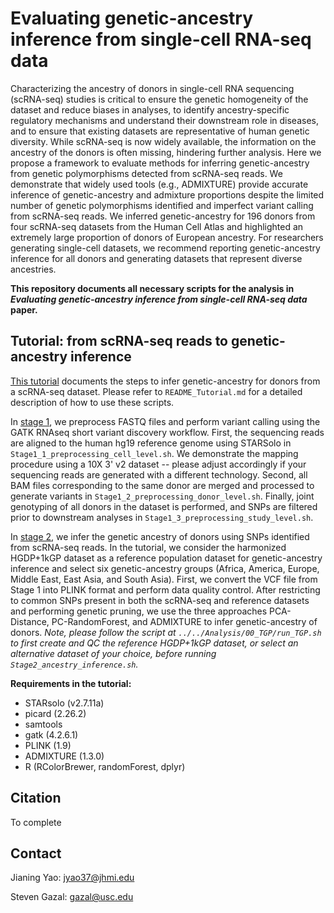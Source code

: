 # Evaluating genetic-ancestry inference from single-cell RNA-seq data

Characterizing the ancestry of donors in single-cell RNA sequencing (scRNA-seq) studies is critical to ensure the genetic homogeneity of the dataset and reduce biases in analyses, to identify ancestry-specific regulatory mechanisms and understand their downstream role in diseases, and to ensure that existing datasets are representative of human genetic diversity. While scRNA-seq is now widely available, the information on the ancestry of the donors is often missing, hindering further analysis. Here we propose a framework to evaluate methods for inferring genetic-ancestry from genetic polymorphisms detected from scRNA-seq reads. We demonstrate that widely used tools (e.g., ADMIXTURE) provide accurate inference of genetic-ancestry and admixture proportions despite the limited number of genetic polymorphisms identified and imperfect variant calling from scRNA-seq reads. We inferred genetic-ancestry for 196 donors from four scRNA-seq datasets from the Human Cell Atlas and highlighted an extremely large proportion of donors of European ancestry. For researchers generating single-cell datasets, we recommend reporting genetic-ancestry inference for all donors and generating datasets that represent diverse ancestries.

**This repository documents all necessary scripts for the analysis in *Evaluating genetic-ancestry inference from single-cell RNA-seq data* paper.**


## Tutorial: from scRNA-seq reads to genetic-ancestry inference

[This tutorial](https://github.com/JianingYao/scRNA-seq-genetic-ancestry/tree/main/Tutorial) documents the steps to infer genetic-ancestry for donors from a scRNA-seq dataset. Please refer to `README_Tutorial.md` for a detailed description of how to use these scripts.

In [stage 1](https://github.com/JianingYao/scRNA-seq-genetic-ancestry/tree/main/Tutorial/Stage1_preprocessing), we preprocess FASTQ files and perform variant calling using the GATK RNAseq short variant discovery workflow. First, the sequencing reads are aligned to the human hg19 reference genome using STARSolo in `Stage1_1_preprocessing_cell_level.sh`. We demonstrate the mapping procedure using a 10X 3' v2 dataset -- please adjust accordingly if your sequencing reads are generated with a different technology. Second, all BAM files corresponding to the same donor are merged and processed to generate variants in `Stage1_2_preprocessing_donor_level.sh`. Finally, joint genotyping of all donors in the dataset is performed, and SNPs are filtered prior to downstream analyses in `Stage1_3_preprocessing_study_level.sh`. 

In [stage 2](https://github.com/JianingYao/scRNA-seq-genetic-ancestry/tree/main/Tutorial/Stage2_ancestry_inference), we infer the genetic ancestry of donors using SNPs identified from scRNA-seq reads. In the tutorial, we consider the harmonized HGDP+1kGP dataset as a reference population dataset for genetic-ancestry inference and select six genetic-ancestry groups (Africa, America, Europe, Middle East, East Asia, and South Asia). First, we convert the VCF file from Stage 1 into PLINK format and perform data quality control. After restricting to common SNPs present in both the scRNA-seq and reference datasets and performing genetic pruning, we use the three approaches PCA-Distance, PC-RandomForest, and ADMIXTURE to infer genetic-ancestry of donors. *Note, please follow the script at `../../Analysis/00_TGP/run_TGP.sh` to first create and QC the reference HGDP+1kGP dataset, or select an alternative dataset of your choice, before running `Stage2_ancestry_inference.sh`.*

**Requirements in the tutorial:**
- STARsolo (v2.7.11a)
- picard (2.26.2)
- samtools
- gatk (4.2.6.1)
- PLINK (1.9)
- ADMIXTURE (1.3.0)
- R (RColorBrewer, randomForest, dplyr)

## Citation

To complete

## Contact 
Jianing Yao: jyao37@jhmi.edu

Steven Gazal: gazal@usc.edu
